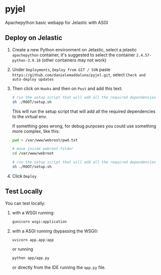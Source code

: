 # pyjel
Apachepython basic webapp for Jelastic with ASGI

## Deploy on Jelastic

1. Create a new Python environment on Jelastic, select a jelastic `apachepython` container, it's suggested to select the container `2.4.57-python-3.9.18` (other containers may not work)

2. Under `Deployments`, `Deploy from GIT / SVN` paste `https://github.com/danielemaddaluno/pyjel.git`, select `Check and auto-deploy updates` 

3. Then click on `Hooks` and then on `Post` and add this text:
   ```bash
   # run the setup script that will add all the required dependencies to the virtual env
   sh ./ROOT/setup.sh
   ```
   This will run the setup script that will add all the required dependencies to the virtual env.
   
   If something goes wrong, for debug purposes you could use something more complex, like this:
   ```bash
   pwd > /var/www/webroot/pwd.txt
   
   # move inside webroot folder
   cd /var/www/webroot
   
   # run the setup script that will add all the required dependencies to the virtual env
   sh ./ROOT/setup.sh
   ```

5. Click `Deploy`

## Test Locally
You can test locally:
1. with a WSGI running:
   ```bash
   gunicorn wsgi:application
   ```
2. with a ASGI running (bypassing the WSGI):
   ```bash
   uvicorn app.app:app
   ```
   or running
   ```bash
   python app/app.py
   ```
   or directly from the IDE running the `app.py` file.